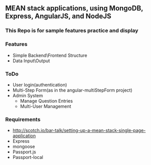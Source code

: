 ## MEAN stack applications, using MongoDB, Express, AngularJS, and NodeJS

### This Repo is for sample features practice and display

### Features
* Simple Backend\Frontend Structure
* Data Input\Output

### ToDo
* User login(authentication)
* Multi-Step Form(as in the angular-multiStepForm project)
* Admin System
    * Manage Question Entries
    * Multi-User Management

### Requirements
* http://scotch.io/bar-talk/setting-up-a-mean-stack-single-page-application
* Express
* mongoose
* Passport.js
* Passport-local
